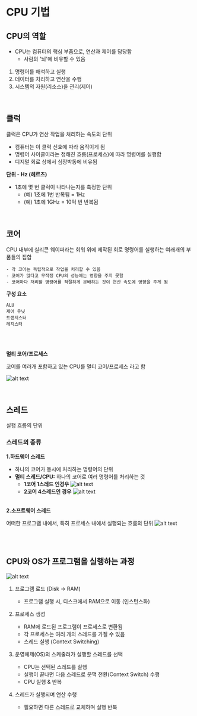 # CPU 기법

## CPU의 역할

* CPU는 컴퓨터의 핵심 부품으로, 연산과 제어를 담당함
    * 사람의 '뇌'에 비유할 수 있음
1. 명령어를 해석하고 실행 
2. 데이터를 처리하고 연산을 수행
3. 시스템의 자원(리소스)을 관리(제어)

<br/>

## 클럭
클럭은 CPU가 연산 작업을 처리하는 속도의 단위
* 컴퓨터는 이 클럭 신호에 따라 움직이게 됨
* 명령어 사이클이라는 정해진 흐름(프로세스)에 따라 명령어를 실행함
* 디지털 회로 상에서 심장박동에 비유됨

**단위 - Hz (헤르츠)**
* 1초에 몇 번 클럭이 나타나는지를 측정한 단위
    * (예) 1초에 1번 반복됨 = 1Hz
    * (예) 1초에 1GHz = 10억 번 반복됨

<br/>

## 코어
CPU 내부에 실리콘 웨이퍼라는 회워 위에 제작된 회로
명령어를 실행하는 여래개의 부품들의 집합
```
- 각 코어는 독립적으로 작업을 처리할 수 있음
- 코어가 많다고 무작정 CPU의 성능에는 영향을 주지 못함
- 코어마다 처리할 명령어를 적절하게 분배하는 것이 연산 속도에 영향을 주게 됨
```
**구성 요소**
```
ALU
제어 유닛
트랜지스터
레지스터
```

<br></br>

**멀티 코어/프로세스**

코어를 여러개 포함하고 있는 CPU를 멀티 코어/프로세스 라고 함

![alt text](<../설명사진/핵사 코어.png>)

<br/>


## 스레드
실행 흐름의 단위

### 스레드의 종류

**1.하드웨어 스레드**
* 하나의 코어가 동시에 처리하는 명령어의 단위
* **멀티 스레드/CPU:** 하나의 코어로 여러 명령어를 처리하는 것 
    * **1코어 1스레드 인경우**
![alt text](../설명사진/1core1thread.png)
    * **2코어 4스레드인 경우**
![alt text](../설명사진/2core4thread.png)
<br><br/>


**2.소프트웨어 스레드**

어떠한 프로그램 내에서, 특히 프로세스 내에서 실행되는 흐름의 단위
![alt text](../설명사진/SW스레드.png)

<br></br>


## CPU와 OS가 프로그램을 실행하는 과정

![alt text](<../설명사진/os와 CPU가 프로그램을 실행하는 과정.png>)

1. 프로그램 로드 (Disk -> RAM)
    * 프로그램 실행 시, 디스크에서 RAM으로 이동 (인스턴스화) 
2. 프로세스 생성
    * RAM에 로드된 프로그램이 프로세스로 변환됨
    * 각 프로세스는 여러 개의 스레드를 가질 수 있음
    * 스레드 실행 (Context Switching)
3. 운영체제(OS)의 스케줄러가 실행할 스레드를 선택
    * CPU는 선택된 스레드를 실행
    * 실행이 끝나면 다음 스레드로 문맥 전환(Context Switch) 수행
    * CPU 실행 & 반복

4. 스레드가 실행되며 연산 수행
    * 필요하면 다른 스레드로 교체하며 실행 반복